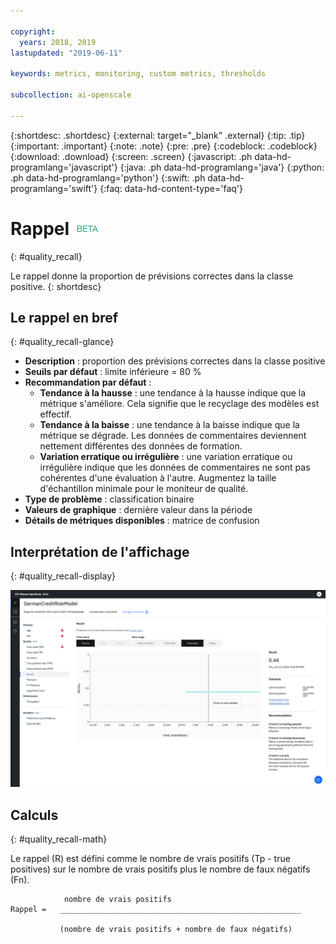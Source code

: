 ```yaml
---

copyright:
  years: 2018, 2019
lastupdated: "2019-06-11"

keywords: metrics, monitoring, custom metrics, thresholds

subcollection: ai-openscale

---
```


{:shortdesc: .shortdesc}
{:external: target="_blank" .external}
{:tip: .tip}
{:important: .important}
{:note: .note}
{:pre: .pre}
{:codeblock: .codeblock}
{:download: .download}
{:screen: .screen}
{:javascript: .ph data-hd-programlang='javascript'}
{:java: .ph data-hd-programlang='java'}
{:python: .ph data-hd-programlang='python'}
{:swift: .ph data-hd-programlang='swift'}
{:faq: data-hd-content-type='faq'}

# Rappel ![étiquette bêta](images/beta.png)
{: #quality_recall}

Le rappel donne la proportion de prévisions correctes dans la classe positive.
{: shortdesc}

## Le rappel en bref
{: #quality_recall-glance}

- **Description** : proportion des prévisions correctes dans la classe positive
- **Seuils par défaut** : limite inférieure = 80 %
- **Recommandation par défaut** :
   - **Tendance à la hausse** : une tendance à la hausse indique que la métrique s'améliore. Cela signifie que le recyclage des modèles est effectif.
   - **Tendance à la baisse** : une tendance à la baisse indique que la métrique se dégrade. Les données de commentaires deviennent nettement différentes des données de formation.
   - **Variation erratique ou irrégulière** : une variation erratique ou irrégulière indique que les données de commentaires ne sont pas cohérentes d'une évaluation à l'autre. Augmentez la taille d'échantillon minimale pour le moniteur de qualité.
- **Type de problème** : classification binaire
- **Valeurs de graphique** : dernière valeur dans la période
- **Détails de métriques disponibles** : matrice de confusion

## Interprétation de l'affichage
{: #quality_recall-display}

![affichage du graphique de rappel](images/quality-recall.png)

## Calculs
{: #quality_recall-math}

Le rappel (R) est défini comme le nombre de vrais positifs (Tp - true positives) sur le nombre de vrais positifs plus le nombre de faux négatifs (Fn).

```
            nombre de vrais positifs
Rappel =   ______________________________________________________

           (nombre de vrais positifs + nombre de faux négatifs)
```
